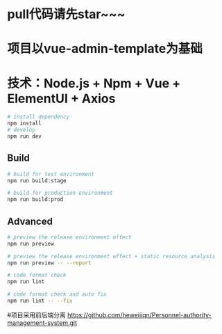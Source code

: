 # pull代码请先star~~~
# 项目以vue-admin-template为基础
# 技术：Node.js + Npm + Vue + ElementUI + Axios
```bash
# install dependency
npm install
# develop
npm run dev
```


## Build

```bash
# build for test environment
npm run build:stage

# build for production environment
npm run build:prod
```

## Advanced

```bash
# preview the release environment effect
npm run preview

# preview the release environment effect + static resource analysis
npm run preview -- --report

# code format check
npm run lint

# code format check and auto fix
npm run lint -- --fix
```


#项目采用前后端分离
https://github.com/heweijiqn/Personnel-authority-management-system.git
